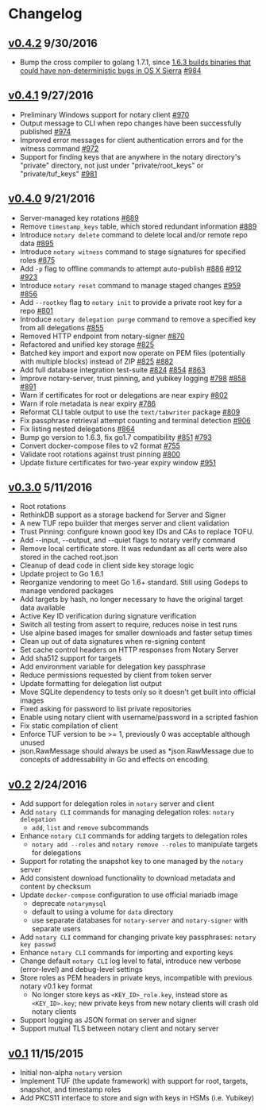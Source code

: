 # Changelog

## [v0.4.2](https://github.com/docker/notary/releases/tag/v0.4.2) 9/30/2016
+ Bump the cross compiler to golang 1.7.1, since [1.6.3 builds binaries that could have non-deterministic bugs in OS X Sierra](https://groups.google.com/forum/#!msg/golang-dev/Jho5sBHZgAg/cq6d97S1AwAJ) [#984](https://github.com/docker/notary/pull/984)

## [v0.4.1](https://github.com/docker/notary/releases/tag/v0.4.1) 9/27/2016
+ Preliminary Windows support for notary client [#970](https://github.com/docker/notary/pull/970)
+ Output message to CLI when repo changes have been successfully published [#974](https://github.com/docker/notary/pull/974)
+ Improved error messages for client authentication errors and for the witness command [#972](https://github.com/docker/notary/pull/972)
+ Support for finding keys that are anywhere in the notary directory's "private" directory, not just under "private/root_keys" or "private/tuf_keys" [#981](https://github.com/docker/notary/pull/981)

## [v0.4.0](https://github.com/docker/notary/releases/tag/v0.4.0) 9/21/2016
+ Server-managed key rotations [#889](https://github.com/docker/notary/pull/889)
+ Remove `timestamp_keys` table, which stored redundant information [#889](https://github.com/docker/notary/pull/889)
+ Introduce `notary delete` command to delete local and/or remote repo data [#895](https://github.com/docker/notary/pull/895)
+ Introduce `notary witness` command to stage signatures for specified roles [#875](https://github.com/docker/notary/pull/875)
+ Add `-p` flag to offline commands to attempt auto-publish [#886](https://github.com/docker/notary/pull/886) [#912](https://github.com/docker/notary/pull/912) [#923](https://github.com/docker/notary/pull/923)
+ Introduce `notary reset` command to manage staged changes [#959](https://github.com/docker/notary/pull/959) [#856](https://github.com/docker/notary/pull/856)
+ Add `--rootkey` flag to `notary init` to provide a private root key for a repo [#801](https://github.com/docker/notary/pull/801)
+ Introduce `notary delegation purge` command to remove a specified key from all delegations [#855](https://github.com/docker/notary/pull/855)
+ Removed HTTP endpoint from notary-signer [#870](https://github.com/docker/notary/pull/870)
+ Refactored and unified key storage [#825](https://github.com/docker/notary/pull/825)
+ Batched key import and export now operate on PEM files (potentially with multiple blocks) instead of ZIP [#825](https://github.com/docker/notary/pull/825) [#882](https://github.com/docker/notary/pull/882)
+ Add full database integration test-suite [#824](https://github.com/docker/notary/pull/824) [#854](https://github.com/docker/notary/pull/854) [#863](https://github.com/docker/notary/pull/863)
+ Improve notary-server, trust pinning, and yubikey logging [#798](https://github.com/docker/notary/pull/798) [#858](https://github.com/docker/notary/pull/858) [#891](https://github.com/docker/notary/pull/891)
+ Warn if certificates for root or delegations are near expiry [#802](https://github.com/docker/notary/pull/802)
+ Warn if role metadata is near expiry [#786](https://github.com/docker/notary/pull/786)
+ Reformat CLI table output to use the `text/tabwriter` package [#809](https://github.com/docker/notary/pull/809)
+ Fix passphrase retrieval attempt counting and terminal detection [#906](https://github.com/docker/notary/pull/906)
+ Fix listing nested delegations [#864](https://github.com/docker/notary/pull/864)
+ Bump go version to 1.6.3, fix go1.7 compatibility [#851](https://github.com/docker/notary/pull/851) [#793](https://github.com/docker/notary/pull/793)
+ Convert docker-compose files to v2 format [#755](https://github.com/docker/notary/pull/755)
+ Validate root rotations against trust pinning [#800](https://github.com/docker/notary/pull/800)
+ Update fixture certificates for two-year expiry window [#951](https://github.com/docker/notary/pull/951)

## [v0.3.0](https://github.com/docker/notary/releases/tag/v0.3.0) 5/11/2016
+ Root rotations
+ RethinkDB support as a storage backend for Server and Signer
+ A new TUF repo builder that merges server and client validation
+ Trust Pinning: configure known good key IDs and CAs to replace TOFU.
+ Add --input, --output, and --quiet flags to notary verify command
+ Remove local certificate store. It was redundant as all certs were also stored in the cached root.json
+ Cleanup of dead code in client side key storage logic
+ Update project to Go 1.6.1
+ Reorganize vendoring to meet Go 1.6+ standard. Still using Godeps to manage vendored packages
+ Add targets by hash, no longer necessary to have the original target data available
+ Active Key ID verification during signature verification
+ Switch all testing from assert to require, reduces noise in test runs
+ Use alpine based images for smaller downloads and faster setup times
+ Clean up out of data signatures when re-signing content
+ Set cache control headers on HTTP responses from Notary Server
+ Add sha512 support for targets
+ Add environment variable for delegation key passphrase
+ Reduce permissions requested by client from token server
+ Update formatting for delegation list output
+ Move SQLite dependency to tests only so it doesn't get built into official images
+ Fixed asking for password to list private repositories
+ Enable using notary client with username/password in a scripted fashion
+ Fix static compilation of client
+ Enforce TUF version to be >= 1, previously 0 was acceptable although unused
+ json.RawMessage should always be used as *json.RawMessage due to concepts of addressability in Go and effects on encoding

## [v0.2](https://github.com/docker/notary/releases/tag/v0.2.0) 2/24/2016
+ Add support for delegation roles in `notary` server and client
+ Add `notary CLI` commands for managing delegation roles: `notary delegation`
    + `add`, `list` and `remove` subcommands
+ Enhance `notary CLI` commands for adding targets to delegation roles
    + `notary add --roles` and `notary remove --roles` to manipulate targets for delegations
+ Support for rotating the snapshot key to one managed by the `notary` server
+ Add consistent download functionality to download metadata and content by checksum
+ Update `docker-compose` configuration to use official mariadb image
    + deprecate `notarymysql`
    + default to using a volume for `data` directory
    + use separate databases for `notary-server` and `notary-signer` with separate users
+ Add `notary CLI` command for changing private key passphrases: `notary key passwd`
+ Enhance `notary CLI` commands for importing and exporting keys
+ Change default `notary CLI` log level to fatal, introduce new verbose (error-level) and debug-level settings
+ Store roles as PEM headers in private keys, incompatible with previous notary v0.1 key format
    + No longer store keys as `<KEY_ID>_role.key`, instead store as `<KEY_ID>.key`; new private keys from new notary clients will crash old notary clients
+ Support logging as JSON format on server and signer
+ Support mutual TLS between notary client and notary server

## [v0.1](https://github.com/docker/notary/releases/tag/v0.1) 11/15/2015
+ Initial non-alpha `notary` version
+ Implement TUF (the update framework) with support for root, targets, snapshot, and timestamp roles
+ Add PKCS11 interface to store and sign with keys in HSMs (i.e. Yubikey)
